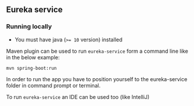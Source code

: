 ## Eureka service

### Running locally

- You must have java (`>= 10` version) installed

Maven plugin can be used to run `eureka-service` form a command line like in the below example:

```mvn spring-boot:run```

In order to run the app you have to position yourself to the eureka-service folder in command prompt or terminal.

To run `eureka-service` an IDE can be used too (like IntelliJ)
